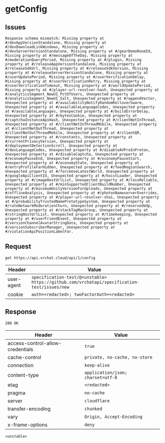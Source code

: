 # getConfig

## Issues
```
Response schema mismatch: Missing property at #/devAppVersionStandalone, Missing property at #/devDownloadLinkWindows, Missing property at #/devServerVersionStandalone, Missing property at #/gearDemoRoomId, Missing property at #/messageOfTheDay, Missing property at #/moderationQueryPeriod, Missing property at #/plugin, Missing property at #/releaseAppVersionStandalone, Missing property at #/releaseSdkUrl, Missing property at #/releaseSdkVersion, Missing property at #/releaseServerVersionStandalone, Missing property at #/userUpdatePeriod, Missing property at #/userVerificationDelay, Missing property at #/userVerificationRetry, Missing property at #/userVerificationTimeout, Missing property at #/worldUpdatePeriod, Missing property at #/player-url-resolver-hash, Unexpected property at #/analyticsSegment_NewUI_PctOfUsers, Unexpected property at #/analyticsSegment_NewUI_Salt, Unexpected property at #/appendVector, Unexpected property at #/availabilityNotifyRandomRolloverSwarm, Unexpected property at #/availableLanguageCodes, Unexpected property at #/availableLanguages, Unexpected property at #/buildErrorDelay, Unexpected property at #/bytesCookie, Unexpected property at #/captchaInstanceApiHash, Unexpected property at #/clientNetInThread, Unexpected property at #/clientNetInThreadMobile, Unexpected property at #/clientNetOutThread, Unexpected property at #/clientNetOutThreadMobile, Unexpected property at #/clientQR, Unexpected property at #/constants, Unexpected property at #/currentPrivacyVersion, Unexpected property at #/deploymentDetectionScroll, Unexpected property at #/devLanguageCodes, Unexpected property at #/disableAVProInProton, Unexpected property at #/disableCaptcha, Unexpected property at #/economyPauseEnd, Unexpected property at #/economyPauseStart, Unexpected property at #/economyState, Unexpected property at #/entryProfileFarHidden, Unexpected property at #/feedRegionSearch, Unexpected property at #/forceUseLatestWorld, Unexpected property at #/googleApiClientId, Unexpected property at #/hoistLoader, Unexpected property at #/imageHostUrlList, Unexpected property at #/lossReliable, Unexpected property at #/minSupportedClientBuildNumber, Unexpected property at #/minimumUnityVersionForUploads, Unexpected property at #/offlineAnalysis, Unexpected property at #/photonNameserverOverrides, Unexpected property at #/player-url-resolver-sha1, Unexpected property at #/probabilityTrustedNamePrototypeSystem, Unexpected property at #/rateNetworkModerationChurn, Unexpected property at #/reservedUdp, Unexpected property at #/stackTagMacGroup, Unexpected property at #/stringHostUrlList, Unexpected property at #/timekeeping, Unexpected property at #/userFriendEvent, Unexpected property at #/versionChannelAvatarStringData, Unexpected property at #/versionSubscriberManager, Unexpected property at #/violationApiPositionLabelFar.
```

## Request
`get https://api.vrchat.cloud/api/1/config`

| Header | Value |
| ------ | ----- |
| user-agent | `specification-test/@<unstable> https://github.com/vrchatapi/specification-test/issues/new` |
| cookie | `auth=<redacted>; twoFactorAuth=<redacted>` |


## Response
`200 OK`

| Header | Value |
| ------ | ----- |
| access-control-allow-credentials | `true` |
| cache-control | `private, no-cache, no-store` |
| connection | `keep-alive` |
| content-type | `application/json; charset=utf-8` |
| etag | `<redacted>` |
| pragma | `no-cache` |
| server | `cloudflare` |
| transfer-encoding | `chunked` |
| vary | `Origin, Accept-Encoding` |
| x-frame-options | `deny` |

```jsonc
<unstable>
```
